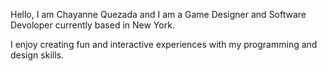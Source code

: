 Hello, I am Chayanne Quezada and I am a Game Designer and Software Devoloper currently based in New York.

I enjoy creating fun and interactive experiences with my programming and design skills.

<!---
CQuez/CQuez is a ✨ special ✨ repository because its `README.md` (this file) appears on your GitHub profile.
You can click the Preview link to take a look at your changes.
--->
